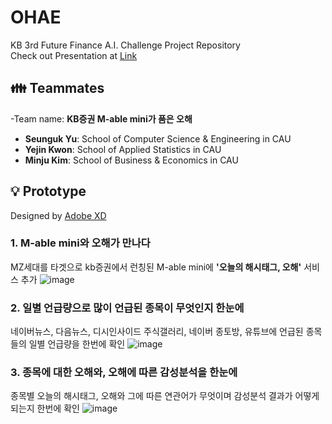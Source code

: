 # OHAE
KB 3rd Future Finance A.I. Challenge Project Repository   
Check out Presentation at [Link]()

## 👪 Teammates
-Team name: **KB증권 M-able mini가 품은 오해**
- **Seunguk Yu**: School of Computer Science & Engineering in CAU   
- **Yejin Kwon**: School of Applied Statistics in CAU   
- **Minju Kim**: School of Business & Economics in CAU   

## 💡 Prototype
Designed by [Adobe XD](https://www.adobe.com/kr/products/xd.html)

### 1. M-able mini와 오해가 만나다
MZ세대를 타겟으로 kb증권에서 런칭된 M-able mini에 **'오늘의 해시태그, 오해'** 서비스 추가
![image](https://user-images.githubusercontent.com/80081987/131969652-21af5e90-aabc-4dfd-93d1-6639aa6619a8.png)

### 2. 일별 언급량으로 많이 언급된 종목이 무엇인지 한눈에
네이버뉴스, 다음뉴스, 디시인사이드 주식갤러리, 네이버 종토방, 유튜브에 언급된 종목들의 일별 언급량을 한번에 확인
![image](https://user-images.githubusercontent.com/80081987/131969819-506a8fd7-be81-4e85-9268-13f6511c42eb.png)

### 3. 종목에 대한 오해와, 오해에 따른 감성분석을 한눈에
종목별 오늘의 해시태그, 오해와 그에 따른 연관어가 무엇이며 감성분석 결과가 어떻게 되는지 한번에 확인
![image](https://user-images.githubusercontent.com/80081987/131970006-3a9d817e-46a9-419f-8e95-7497f559cfbc.png)
